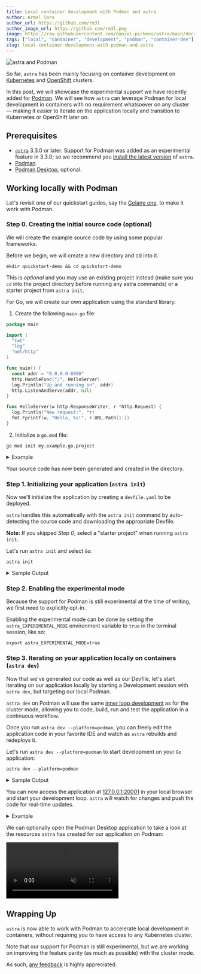```yaml
---
title: Local container development with Podman and astra
author: Armel Soro
author_url: https://github.com/rm3l
author_image_url: https://github.com/rm3l.png
image: https://raw.githubusercontent.com/daniel-pickens/astra/main/docs/website/static/img/logo.png
tags: ["local", "container", "development", "podman", "container-dev"]
slug: local-container-development-with-podman-and-astra
---
```


<div>
<img
src={require('../static/img/astra_podman.png').default}
alt="astra and Podman"
style={{width: '50%', height: '50%', display: 'block', marginLeft: 'auto', marginRight: 'auto', marginBottom: '10px'}}
/>
</div>

So far, `astra` has been mainly focusing on container development on [Kubernetes](https://kubernetes.io/) and [OpenShift](https://www.redhat.com/en/technologies/cloud-computing/openshift) clusters.

In this post, we will showcase the experimental support we have recently added for [Podman](https://podman.io/).
We will see how `astra` can leverage Podman for local development in containers with no requirement whatsoever on any cluster — making it easier to iterate on the application locally and transition to Kubernetes or OpenShift later on.

<!--truncate-->

## Prerequisites

- [`astra`](https://astra.dev/docs/overview/installation) 3.3.0 or later. Support for Podman was added as an experimental feature in 3.3.0; 
so we recommend you [install the latest version](https://astra.dev/docs/overview/installation) of `astra`.
- [Podman](https://podman.io/getting-started/installation).
- [Podman Desktop](https://podman-desktop.io/), optional.

## Working locally with Podman

Let's revisit one of our quickstart guides, say the [Golang one](../../docs/user-guides/quickstart/go), to make it work with Podman.

### Step 0. Creating the initial source code (optional)

We will create the example source code by using some popular frameworks.

Before we begin, we will create a new directory and cd into it.
```shell
mkdir quickstart-demo && cd quickstart-demo
```

This is *optional* and you may use an existing project instead (make sure you `cd` into the project directory before running any astra commands) or a starter project from `astra init`.

For Go, we will create our own application using the standard library:

1. Create the following `main.go` file:

```go
package main

import (
  "fmt"
  "log"
  "net/http"
)

func main() {
  const addr = "0.0.0.0:8080"
  http.HandleFunc("/", HelloServer)
  log.Println("Up and running on", addr)
  http.ListenAndServe(addr, nil)
}

func HelloServer(w http.ResponseWriter, r *http.Request) {
  log.Println("New request:", *r)
  fmt.Fprintf(w, "Hello, %s!", r.URL.Path[1:])
}
```

2. Initialize a `go.mod` file:

```console
go mod init my.example.go.project
```
<details>
<summary>Example</summary>

```shell
$ go mod init my.example.go.project
go: creating new go.mod: module my.example.go.project
go: to add module requirements and sums:
	go mod tidy
```
</details>

Your source code has now been generated and created in the directory.

### Step 1. Initializing your application (`astra init`)

Now we'll initialize the application by creating a `devfile.yaml` to be deployed.

`astra` handles this automatically with the `astra init` command by auto-detecting the source code and downloading the appropriate Devfile.

**Note:** If you skipped *Step 0*, select a "starter project" when running `astra init`.

Let's run `astra init` and select `Go`:

```console
astra init
```

<details>
<summary>Sample Output</summary>

```console
$ astra init
  __
 /  \__     Initializing a new component
 \__/  \    Files: Source code detected, a Devfile will be determined based upon source code autodetection
 /  \__/    astra version: v3.6.0
 \__/

Interactive mode enabled, please answer the following questions:
Based on the files in the current directory astra detected
Language: Go
Project type: Go
The devfile "go:1.0.2" from the registry "Staging" will be downloaded.
? Is this correct? Yes
 ✓  Downloading devfile "go:1.0.2" from registry "Staging" [1s]

↪ Container Configuration "runtime":
  OPEN PORTS:
    - 8080
  ENVIRONMENT VARIABLES:

? Select container for which you want to change configuration? NONE - configuration is correct
? Enter component name: quickstart-demo

You can automate this command by executing:
   astra init --name quickstart-demo --devfile go --devfile-registry Staging --devfile-version 1.0.2

Your new component 'quickstart-demo' is ready in the current directory.
To start editing your component, use 'astra dev' and open this folder in your favorite IDE.
Changes will be directly reflected on the cluster.
```

:::note
If you skipped Step 0 and selected "starter project", your output will be slightly different.
:::

</details>

### Step 2. Enabling the experimental mode

Because the support for Podman is still experimental at the time of writing, we first need to explicitly opt-in.

Enabling the experimental mode can be done by setting the `astra_EXPERIMENTAL_MODE` environment variable to `true` in the terminal session, like so:

```console
export astra_EXPERIMENTAL_MODE=true
```

### Step 3. Iterating on your application locally on containers (`astra dev`)

Now that we've generated our code as well as our Devfile, let's start iterating on our application locally by starting a Development session with `astra dev`,
but targeting our local Podman.

`astra dev` on Podman will use the same [inner loop development](/docs/introduction#what-is-inner-loop-and-outer-loop) as for the cluster mode,
allowing you to code, build, run and test the application in a continuous workflow.

Once you run `astra dev --platform=podman`, you can freely edit the application code in your favorite IDE and watch as `astra` rebuilds and redeploys it.

Let's run `astra dev --platform=podman` to start development on your `Go` application:

```console
astra dev --platform=podman
```

<details>
<summary>Sample Output</summary>

```console
$ astra dev --platform=podman
============================================================================
⚠ Experimental mode enabled. Use at your own risk.
More details on https://astra.dev/docs/user-guides/advanced/experimental-mode
============================================================================

  __
 /  \__     Developing using the "quickstart-demo" Devfile
 \__/  \    Platform: podman
 /  \__/    astra version: v3.6.0
 \__/

↪ Running on podman in Dev mode
 ✓  Deploying pod [5s]
 ✓  Building your application in container (command: build) [693ms]
 •  Executing the application (command: run)  ...
 -  Forwarding from 127.0.0.1:20001 -> 8080

↪ Dev mode
 Status:
 Watching for changes in the current directory /tmp/test-go-podman/quickstart-demo

 Keyboard Commands:
[Ctrl+c] - Exit and delete resources from podman
     [p] - Manually apply local changes to the application on podman
```
</details>

You can now access the application at [127.0.0.1:20001](http://127.0.0.1:20001) in your local browser and start your development loop. `astra` will watch for changes and push the code for real-time updates.

<details>
<summary>Example</summary>

```console
$ curl http://127.0.0.1:20001/world

Hello, world!
```
</details>

We can optionally open the Podman Desktop application to take a look at the resources `astra` has created for our application on Podman:

<a href="/video/astra-dev-podman-demo.webm" target="_blank">
    <video style={{width:'100%', height:'100%'}} autoPlay loop muted><source src="/video/astra-dev-podman-demo.webm" type="video/webm"/></video>
</a>

## Wrapping Up

`astra` is now able to work with Podman to accelerate local development in containers, without requiring you to have access to any Kubernetes cluster.

Note that our support for Podman is still experimental, but we are working on improving the feature parity (as much as possible) with the cluster mode.

As such, [any feedback](https://github\.com/danielpickens/astra/wiki/Community:-Getting-involved) is highly appreciated.
